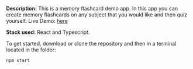 **Description:**
This is a memory flashcard demo app. In this app you can create
memory flashcards on any subject that you would like and then
quiz yourself.
Live Demo: [here](http://link.com)

**Stack used:**
React and Typescript.

To get started, download or clone the repository
and then in a terminal located in the folder:
```
npm start
```